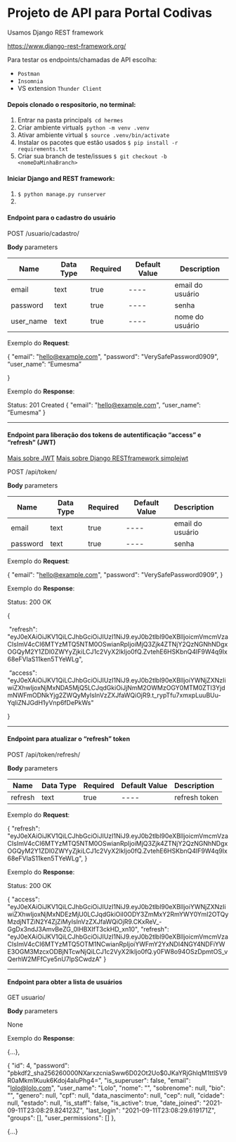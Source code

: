 # Projeto de API para Portal Codivas

Usamos Django REST framework

https://www.django-rest-framework.org/

Para testar os endpoints/chamadas de API escolha:

- `Postman`
- `Insomnia`
- VS extension `Thunder Client` 





#### Depois clonado o respositorio, no terminal:

1.  Entrar na pasta principal`$ cd hermes`
2.  Criar ambiente virtual`$ python -m venv .venv`
3.  Ativar ambiente virtual `$ source .venv/bin/activate`
4. Instalar os pacotes que estão usados `$ pip install -r requirements.txt`
5.  Criar sua branch de teste/issues `$ git checkout -b <nomeDaMinhaBranch>`

#### Iniciar Django and REST framework:

1. `$ python manage.py runserver`
2. 


#### Endpoint para o cadastro do usuário

POST /usuario/cadastro/ 		

**Body** parameters

| Name      | Data Type | Required | Default Value | Description      |
| --------- | --------- | -------- | ------------- | ---------------- |
| email     | text      | true     | ----          | email do usuário |
| password  | text      | true     | ----          | senha            |
| user_name | text      | true     | ----          | nome do usuário  |

Exemplo do **Request**:

{
    "email": "hello@example.com",
    "password": "VerySafePassword0909",
	“user_name”: “Eumesma”

}

Exemplo do **Response**:

Status: 201 Created
{
 	"email": "hello@example.com",
	“user_name”: “Eumesma”
}



---

#### Endpoint para liberação dos tokens de autentificação “access” e “refresh” (JWT)

<a href=https://jwt.io/>Mais sobre JWT</a>  <a href=https://django-rest-framework-simplejwt.readthedocs.io/en/latest/index.html>Mais sobre Django RESTframework simplejwt</a>

POST  /api/token/

**Body** parameters

| Name     | Data Type | Required | Default Value | Description      |
| -------- | --------- | -------- | ------------- | :--------------- |
| email    | text      | true     | ----          | email do usuário |
| password | text      | true     | ----          | senha            |

Exemplo do **Request**:

{
    "email": "hello@example.com",
    "password": "VerySafePassword0909",
}

Exemplo do **Response**:

Status: 200 OK

{

​	"refresh": "eyJ0eXAiOiJKV1QiLCJhbGciOiJIUzI1NiJ9.eyJ0b2tlbl90eXBlIjoicmVmcmVzaCIsImV4cCI6MTYzMTQ5NTM0OSwianRpIjoiMjQ3Zjk4ZTNjY2QzNGNhNDgxOGQyM2Y1ZDI0ZWYyZjkiLCJ1c2VyX2lkIjo0fQ.ZvtehE6HSKbnQ4IF9W4q9Ix68eFVlaS11ken5TYeWLg",

​	“access": "eyJ0eXAiOiJKV1QiLCJhbGciOiJIUzI1NiJ9.eyJ0b2tlbl90eXBlIjoiYWNjZXNzIiwiZXhwIjoxNjMxNDA5MjQ5LCJqdGkiOiJjNmM2OWMzOGY0MTM0ZTI3YjdmNWFmODNkYjg2ZWQyMyIsInVzZXJfaWQiOjR9.t_rypTfu7xmxpLuuBUu-YqliZNJGdH1yVnp6fDePkWs"

}



---

#### Endpoint para atualizar o “refresh” token

POST /api/token/refresh/

**Body** parameters

| Name    | Data Type | Required | Default Value | Description   |
| ------- | --------- | -------- | ------------- | :------------ |
| refresh | text      | true     | ----          | refresh token |

Exemplo do **Request**:

{
	"refresh": 																																																															"eyJ0eXAiOiJKV1QiLCJhbGciOiJIUzI1NiJ9.eyJ0b2tlbl90eXBlIjoicmVmcmVzaCIsImV4cCI6MTYzMTQ5NTM0OSwianRpIjoiMjQ3Zjk4ZTNjY2QzNGNhNDgxOGQyM2Y1ZDI0ZWYyZjkiLCJ1c2VyX2lkIjo0fQ.ZvtehE6HSKbnQ4IF9W4q9Ix68eFVlaS11ken5TYeWLg",
}



Exemplo do **Response**:

Status: 200 OK

{
  "access": "eyJ0eXAiOiJKV1QiLCJhbGciOiJIUzI1NiJ9.eyJ0b2tlbl90eXBlIjoiYWNjZXNzIiwiZXhwIjoxNjMxNDEzMjU0LCJqdGkiOiI0ODY3ZmMxY2RmYWY0YmI2OTQyMzdjNTZiN2Y4ZjZiMyIsInVzZXJfaWQiOjR9.CKxReV_-GgDx3ndJ3AmvBeZG_0lHBXIfT3ckHD_xn10",
  "refresh": "eyJ0eXAiOiJKV1QiLCJhbGciOiJIUzI1NiJ9.eyJ0b2tlbl90eXBlIjoicmVmcmVzaCIsImV4cCI6MTYzMTQ5OTM1NCwianRpIjoiYWFmY2YxNDI4NGY4NDFiYWE3OGM3MzcxODBjNTcwNjQiLCJ1c2VyX2lkIjo0fQ.y0FW8o94OSzDpmtOS_vQerhW2MFfCye5nU7lpSCwdzA"
}



---

#### Endpoint para obter a lista de usuários

GET usuario/

**Body** parameters

None

Exemplo do **Response**:

{...},

{
    "id": 4,
    "password": "pbkdf2_sha256$260000$NXarxzcniaSww6D02Ot2Uo$0JKaYRjGhlqM1ttlSV9R0aMkm1Kuuk6Kdoj4aluPhg4=",
    "is_superuser": false,
    "email": "lolo@lolo.com",
    "user_name": "Lolo",
    "nome": "",
    "sobrenome": null,
    "bio": "",
    "genero": null,
    "cpf": null,
    "data_nascimento": null,
    "cep": null,
    "cidade": null,
    "estado": null,
    "is_staff": false,
    "is_active": true,
    "date_joined": "2021-09-11T23:08:29.824123Z",
    "last_login": "2021-09-11T23:08:29.619171Z",
    "groups": [],
    "user_permissions": []
  },

{...}


